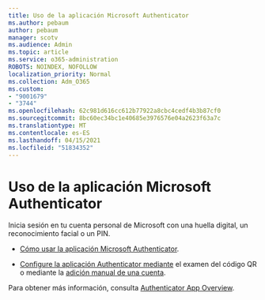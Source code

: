 ```yaml
---
title: Uso de la aplicación Microsoft Authenticator
ms.author: pebaum
author: pebaum
manager: scotv
ms.audience: Admin
ms.topic: article
ms.service: o365-administration
ROBOTS: NOINDEX, NOFOLLOW
localization_priority: Normal
ms.collection: Adm_O365
ms.custom:
- "9001679"
- "3744"
ms.openlocfilehash: 62c981d616cc612b77922a8cbc4cedf4b3b87cf0
ms.sourcegitcommit: 8bc60ec34bc1e40685e3976576e04a2623f63a7c
ms.translationtype: MT
ms.contentlocale: es-ES
ms.lasthandoff: 04/15/2021
ms.locfileid: "51834352"
---
```

# <a name="using-the-microsoft-authenticator-app"></a>Uso de la aplicación Microsoft Authenticator

Inicia sesión en tu cuenta personal de Microsoft con una huella digital, un reconocimiento facial o un PIN.

- [Cómo usar la aplicación Microsoft Authenticator](https://support.microsoft.com/help/4026727/microsoft-account-how-to-use-the-microsoft-authenticator-app). 

- [Configure la aplicación Authenticator mediante](https://docs.microsoft.com/azure/active-directory/user-help/security-info-setup-auth-app) el examen del código QR o mediante la [adición manual de una cuenta](https://docs.microsoft.com/azure/active-directory/user-help/user-help-auth-app-add-account-manual).  

Para obtener más información, consulta [Authenticator App Overview](https://docs.microsoft.com/azure/active-directory/user-help/user-help-auth-app-overview).
